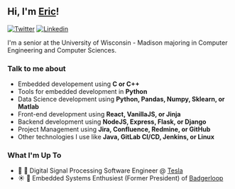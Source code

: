 ## Hi, I'm [Eric](https://ericudlis.com)!
[![Twitter](https://img.shields.io/badge/-Twitter-222222?style=flat-square&logo=twitter&logoColor=white&link=https://twitter.com/Eric_Udlis)](https://twitter.com/Eric_Udlis)
[![Linkedin](https://img.shields.io/badge/-LinkedIn-222222?style=flat-square&logo=Linkedin&logoColor=white&link=https://www.linkedin.com/in/eric-udlis/)](https://www.linkedin.com/in/eric-udlis/)

I'm a senior at the University of Wisconsin - Madison majoring in Computer Engineering and Computer Sciences.

### Talk to me about

- Embedded developement using **C or C++**
- Tools for embedded development in **Python**
- Data Science development using **Python, Pandas, Numpy, Sklearn, or Matlab**
- Front-end development using **React, VanillaJS, or Jinja**
- Backend development using **NodeJS, Express, Flask, or Django**
- Project Management using **Jira, Confluence, Redmine, or GitHub**
- Other technologies I use like **Java, GitLab CI/CD, Jenkins, or Linux**

### What I'm Up To

- 🔌 🚗 Digital Signal Processing Software Engineer @ [Tesla](https://tesla.com)
- ☀️ 🚗 Embedded Systems Enthusiest (Former President) of [Badgerloop](https://badgerloop.org)
<!-- 
### Languages I'm Working in Right Now

![Wakatime Activity](https://github.com/EUdds/Eudds/blob/master/images/stat.svg) -->

<!-- ### My GitHub Stats

![My Github Stats](https://github-readme-stats.vercel.app/api?username=EUdds)
 -->
